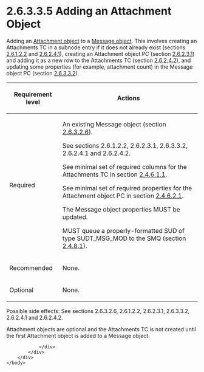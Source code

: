<html dir="LTR" xmlns:mshelp="http://msdn.microsoft.com/mshelp" xmlns:ddue="http://ddue.schemas.microsoft.com/authoring/2003/5" xmlns:xlink="http://www.w3.org/1999/xlink" xmlns:tool="http://www.microsoft.com/tooltip">
    <head>
        <meta http-equiv="Content-Type" content="text/html; CHARSET=utf-8"></meta>
        <meta name="save" content="history"></meta>
        <title>2.6.3.3.5 Adding an Attachment Object</title>
        <xml>
            <mshelp:toctitle title="2.6.3.3.5 Adding an Attachment Object"></mshelp:toctitle>
            <mshelp:rltitle title="[MS-PST]: Adding an Attachment Object"></mshelp:rltitle>
            <mshelp:keyword index="A" term="14d77d83-bd42-4da8-b9ce-22b41c951c9d"></mshelp:keyword>
            <mshelp:attr name="DCSext.ContentType" value="open specification"></mshelp:attr>
            <mshelp:attr name="AssetID" value="14d77d83-bd42-4da8-b9ce-22b41c951c9d"></mshelp:attr>
            <mshelp:attr name="TopicType" value="kbRef"></mshelp:attr>
            <mshelp:attr name="DCSext.Title" value="[MS-PST]: Adding an Attachment Object" />
        </xml>
    </head>
    <body>
        <div id="header">
            <h1 class="heading">2.6.3.3.5 Adding an Attachment Object</h1>
        </div>
        <div id="mainSection">
            <div id="mainBody">
                <div id="allHistory" class="saveHistory"></div>
                <div id="sectionSection0" class="section" name="collapseableSection">
                    

<p>Adding an <a href="08220cc9-69b1-4072-a2e7-2a0ff201d505.htm#gt_6ab4cacc-0e1a-4843-b9e5-4f1fee5a695a">Attachment
object</a> to a <a href="08220cc9-69b1-4072-a2e7-2a0ff201d505.htm#gt_b6c15d0c-d992-421d-ba96-99d3b63894cf">Message
object</a>. This involves creating an Attachments TC in a subnode entry if it
does not already exist (sections <a href="4ff272a2-5e54-4777-8eb6-8019e6f63d15.htm">2.6.1.2.2</a> and <a href="a3cafcd6-454a-46b4-a122-ebbda9ae56fb.htm">2.6.2.4.1</a>), creating an
Attachment object PC (section <a href="1e645de0-2291-457d-8e3b-3ae415a481ce.htm">2.6.2.3.1</a>) and adding it
as a new row to the Attachments TC (section <a href="1a94f596-d840-4f66-824e-af1024fb6944.htm">2.6.2.4.2</a>), and updating
some properties (for example, attachment count) in the Message object PC
(section <a href="bd155f0d-2dd7-4f97-9604-67a12fe39090.htm">2.6.3.3.2</a>).</p>

<table>
 <thead>
  <tr>
   <th>
   <p>Requirement level</p>
   </th>
   <th>
   <p><b><span>Actions</span></b></p>
   </th>
  </tr>
 </thead>
 <tr>
  <td>
  <p>Required</p>
  </td>
  <td>
  <p>An existing Message object (section <a href="eaab9353-53fe-448f-a32f-d45afd3c4b5d.htm">2.6.3.2.6</a>).</p>
  <p>See sections 2.6.1.2.2, 2.6.2.3.1, 2.6.3.3.2,
  2.6.2.4.1 and 2.6.2.4.2.</p>
  <p>See minimal set of required columns for the
  Attachments TC in section <a href="47c336f7-2d9b-4f22-91c7-5bb422aaebbb.htm">2.4.6.1.1</a>.</p>
  <p>See minimal set of required properties for the
  Attachment object PC in section <a href="37b3a8d1-acde-4759-820d-6febd7befba8.htm">2.4.6.2.1</a>.</p>
  <p>The Message object properties MUST be updated.</p>
  <p>MUST queue a properly-formatted SUD of type
  SUDT_MSG_MOD to the SMQ (section <a href="feced5b5-714b-47e1-8ca0-a8aae53c2fe4.htm">2.4.8.1</a>).</p>
  </td>
 </tr>
 <tr>
  <td>
  <p>Recommended</p>
  </td>
  <td>
  <p>None.</p>
  </td>
 </tr>
 <tr>
  <td>
  <p>Optional</p>
  </td>
  <td>
  <p>None.</p>
  </td>
 </tr>
</table>

<p>Possible side effects: See sections 2.6.3.2.6, 2.6.1.2.2,
2.6.2.3.1, 2.6.3.3.2, 2.6.2.4.1 and 2.6.2.4.2.</p>

<p>Attachment objects are optional and the Attachments TC is
not created until the first Attachment object is added to a Message object.</p>


                </div>
            </div>
        </div>
    </body>
</html>